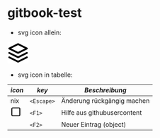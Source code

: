 # gitbook-test

* svg icon allein:

![](icons/feather/layers.svg)

* svg icon in tabelle:
 
**_icon_** | **_key_** | **_Beschreibung_**
------- | ------- | ------- 
nix  | `<Escape>`  | Änderung rückgängig machen
<div> <img src="https://raw.githubusercontent.com/klst-com/de-doku/master/icons/feather/square.svg" alt="help-circle.svg" width="24" height="24" > </div> | `<F1>`  | Hilfe aus githubusercontent
<div> <object data="icons/feather/square.svg" type="image/svg+xml" width="24" height="24"> </object> </div>  | `<F2>`  | Neuer Eintrag (object) 


